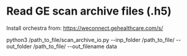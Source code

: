 # Read GE scan archive files (.h5)

Install orchestra from: https://weconnect.gehealthcare.com/s/

python3 /path_to_file/scan_archive_io.py --inp_folder /path_to_file/ --out_folder /path_to_file/ --out_filename data
